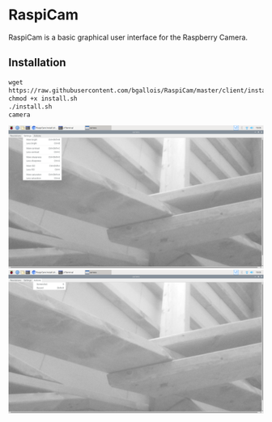 # RaspiCam

RaspiCam is a basic graphical user interface for the Raspberry Camera.

## Installation

``` 
wget https://raw.githubusercontent.com/bgallois/RaspiCam/master/client/install.sh
chmod +x install.sh
./install.sh
camera
```

![illustration](img/illustration_0.png)
![illustration](img/illustration_1.png)
